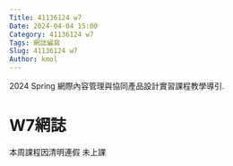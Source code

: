 ```yaml
---
Title: 41136124 w7
Date: 2024-04-04 15:00
Category: 41136124 w7
Tags: 網誌編寫
Slug: 41136124 w7
Author: kmol
---
```


2024 Spring 網際內容管理與協同產品設計實習課程教學導引.

<!-- PELICAN_END_SUMMARY -->

# W7網誌
本周課程因清明連假 未上課